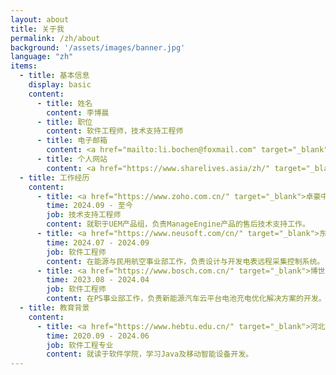 ```yaml
---
layout: about
title: 关于我
permalink: /zh/about
background: '/assets/images/banner.jpg'
language: "zh"
items:
  - title: 基本信息
    display: basic
    content:
      - title: 姓名
        content: 李博晨
      - title: 职位
        content: 软件工程师，技术支持工程师
      - title: 电子邮箱
        content: <a href="mailto:li.bochen@foxmail.com" target="_blank">li.bochen@foxmail.com</a>
      - title: 个人网站
        content: <a href="https://www.sharelives.asia/zh/" target="_blank">https://www.sharelives.asia/zh/</a>
  - title: 工作经历
    content:
      - title: <a href="https://www.zoho.com.cn/" target="_blank">卓豪中国</a>
        time: 2024.09 - 至今
        job: 技术支持工程师
        content: 就职于UEM产品组，负责ManageEngine产品的售后技术支持工作。
      - title: <a href="https://www.neusoft.com/cn/" target="_blank">东软集团</a>
        time: 2024.07 - 2024.09
        job: 软件工程师
        content: 在能源与民用航空事业部工作，负责设计与开发电表远程采集控制系统。
      - title: <a href="https://www.bosch.com.cn/" target="_blank">博世中国</a>
        time: 2023.08 - 2024.04
        job: 软件工程师
        content: 在PS事业部工作，负责新能源汽车云平台电池充电优化解决方案的开发。
  - title: 教育背景
    content:
      - title: <a href="https://www.hebtu.edu.cn/" target="_blank">河北师范大学</a>
        time: 2020.09 - 2024.06
        job: 软件工程专业
        content: 就读于软件学院，学习Java及移动智能设备开发。
---
```


